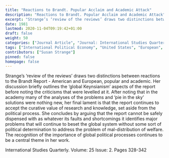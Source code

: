 ```yaml
---
title: "Reactions to Brandt. Popular Acclaim and Academic Attack"
description: "Reactions to Brandt. Popular Acclaim and Academic Attack"
excerpt: "Strange’s ‘review of the reviews’ draws two distinctions between reactions to the Brandt Report - American and European, popular and academic. Her discussion briefly outlines the ‘global Keynsianism’ aspects of the report before noting the criticisms that were levelled at it. After noting that in the academy many of the analyses of the problems and ‘pie in the sky’ solutions were nothing new, her final lament is that the report continues to accept the curative value of research and knowledge, set aside from the political process. She concludes by arguing that the report cannot be safely dispensed with as whatever its faults and shortcomings it identifies major problems that will continue to beset the global system without some sort of political determination to address the problem of mal-distribution of welfare. The recognition of the importance of global political processes continues to be a central theme in her work."
date: 1981
lastmod: 2020-11-04T09:19:42+01:00
draft: false
weight: 50
categories: ["Journal Article", "Journal: International Studies Quarterly", "Publisher: Oxford University Press"]
tags: ["International Political Economy", "United States", "European", "Welfare", "Keynsianism"]
contributors: ["Susan Strange"]
pinned: false
homepage: false
---
```


Strange’s ‘review of the reviews’ draws two distinctions between reactions to the Brandt Report - American and European, popular and academic. Her discussion briefly outlines the ‘global Keynsianism’ aspects of the report before noting the criticisms that were levelled at it. After noting that in the academy many of the analyses of the problems and ‘pie in the sky’ solutions were nothing new, her final lament is that the report continues to accept the curative value of research and knowledge, set aside from the political process. She concludes by arguing that the report cannot be safely dispensed with as whatever its faults and shortcomings it identifies major problems that will continue to beset the global system without some sort of political determination to address the problem of mal-distribution of welfare. The recognition of the importance of global political processes continues to be a central theme in her work.

International Studies Quarterly. Volume: 25 Issue: 2. Pages 328-342